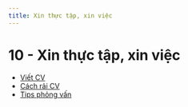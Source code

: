 ```yaml
---
title: Xin thực tập, xin việc
---
```


# 10 - Xin thực tập, xin việc

- [Viết CV](xin-thuc-tap-xin-viec/viet-cv.md)
- [Cách rải CV](xin-thuc-tap-xin-viec/cach-rai-cv.md)
- [Tips phỏng vấn](xin-thuc-tap-xin-viec/tip-phong-van.md)
